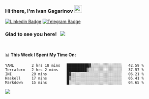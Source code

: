### Hi there, I'm Ivan Gagarinov <img src="https://media.giphy.com/media/hvRJCLFzcasrR4ia7z/giphy.gif" width="25px">

[![Linkedin Badge](https://img.shields.io/badge/-LinkedIn-0e76a8?style=flat-square&logo=Linkedin&logoColor=white)](https://linkedin.com/in/ivan-gagarinov-142ba3141/)
[![Telegram Badge](https://img.shields.io/badge/-Telegram-0088cc?style=flat-square&logo=Telegram&logoColor=white)](https://t.me/igagarinov)

### Glad to see you here! &nbsp; ![](https://visitor-badge.glitch.me/badge?page_id=dzencot.dzencot)

</br>

📊 **This Week I Spent My Time On:**
<!--START_SECTION:waka-->
```text
YAML        2 hrs 18 mins   ██████████▓░░░░░░░░░░░░░░   42.59 % 
Terraform   2 hrs 2 mins    █████████▒░░░░░░░░░░░░░░░   37.57 % 
INI         20 mins         █▓░░░░░░░░░░░░░░░░░░░░░░░   06.21 % 
Haskell     17 mins         █▒░░░░░░░░░░░░░░░░░░░░░░░   05.41 % 
Markdown    15 mins         █░░░░░░░░░░░░░░░░░░░░░░░░   04.65 % 
```
<!--END_SECTION:waka-->

[![](https://github-readme-stats.vercel.app/api?username=dzencot&theme=gruvbox)](https://github.com/dzencot)
